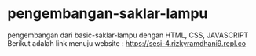 # pengembangan-saklar-lampu
pengembangan dari basic-saklar-lampu dengan HTML, CSS, JAVASCRIPT
Berikut adalah link menuju website :
https://sesi-4.rizkyramdhani9.repl.co
